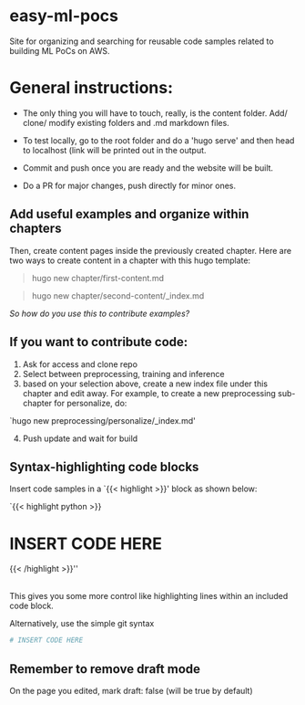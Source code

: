 # easy-ml-pocs
Site for organizing and searching for reusable code samples related to building ML PoCs on AWS.

# General instructions:
- The only thing you will have to touch, really, is the content folder. Add/ clone/ modify existing folders and .md markdown files.

- To test locally, go to the root folder and do a 'hugo serve' and then head to localhost (link will be printed out in the output. 

- Commit and push once you are ready and the website will be built.

- Do a PR for major changes, push directly for minor ones.


## Add useful examples and organize within chapters
Then, create content pages inside the previously created chapter. Here are two ways to create content in a chapter with this hugo template:

> hugo new chapter/first-content.md

> hugo new chapter/second-content/_index.md

*So how do you use this to contribute examples?*

## If you want to contribute code:

1. Ask for access and clone repo
2. Select between preprocessing, training and inference
3. based on your selection above, create a new index file under this chapter and edit away. For example, to create a new preprocessing sub-chapter for personalize, do:

`hugo new preprocessing/personalize/_index.md'

4. Push update and wait for build

## Syntax-highlighting code blocks

Insert code samples in a `{{< highlight >}}' block as shown below:

`{{< highlight python >}}
# INSERT CODE HERE
{{< /highlight >}}''

<br>
This gives you some more control like highlighting lines within an included code block.

Alternatively, use the simple git syntax

```python
# INSERT CODE HERE
``` 

## Remember to remove draft mode
On the page you edited, mark draft: false (will be true by default)

